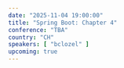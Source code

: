 ```yaml
---
date: "2025-11-04 19:00:00"
title: "Spring Boot: Chapter 4"
conference: "TBA"
country: "CH"
speakers: [ "bclozel" ]
upcoming: true
---
```

